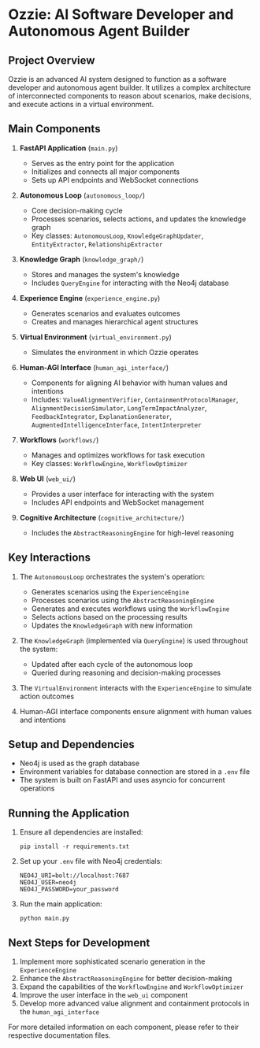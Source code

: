 # Ozzie: AI Software Developer and Autonomous Agent Builder

## Project Overview

Ozzie is an advanced AI system designed to function as a software developer and autonomous agent builder. It utilizes a complex architecture of interconnected components to reason about scenarios, make decisions, and execute actions in a virtual environment.

## Main Components

1. **FastAPI Application** (`main.py`)
   - Serves as the entry point for the application
   - Initializes and connects all major components
   - Sets up API endpoints and WebSocket connections

2. **Autonomous Loop** (`autonomous_loop/`)
   - Core decision-making cycle
   - Processes scenarios, selects actions, and updates the knowledge graph
   - Key classes: `AutonomousLoop`, `KnowledgeGraphUpdater`, `EntityExtractor`, `RelationshipExtractor`

3. **Knowledge Graph** (`knowledge_graph/`)
   - Stores and manages the system's knowledge
   - Includes `QueryEngine` for interacting with the Neo4j database

4. **Experience Engine** (`experience_engine.py`)
   - Generates scenarios and evaluates outcomes
   - Creates and manages hierarchical agent structures

5. **Virtual Environment** (`virtual_environment.py`)
   - Simulates the environment in which Ozzie operates

6. **Human-AGI Interface** (`human_agi_interface/`)
   - Components for aligning AI behavior with human values and intentions
   - Includes: `ValueAlignmentVerifier`, `ContainmentProtocolManager`, `AlignmentDecisionSimulator`, `LongTermImpactAnalyzer`, `FeedbackIntegrator`, `ExplanationGenerator`, `AugmentedIntelligenceInterface`, `IntentInterpreter`

7. **Workflows** (`workflows/`)
   - Manages and optimizes workflows for task execution
   - Key classes: `WorkflowEngine`, `WorkflowOptimizer`

8. **Web UI** (`web_ui/`)
   - Provides a user interface for interacting with the system
   - Includes API endpoints and WebSocket management

9. **Cognitive Architecture** (`cognitive_architecture/`)
   - Includes the `AbstractReasoningEngine` for high-level reasoning

## Key Interactions

1. The `AutonomousLoop` orchestrates the system's operation:
   - Generates scenarios using the `ExperienceEngine`
   - Processes scenarios using the `AbstractReasoningEngine`
   - Generates and executes workflows using the `WorkflowEngine`
   - Selects actions based on the processing results
   - Updates the `KnowledgeGraph` with new information

2. The `KnowledgeGraph` (implemented via `QueryEngine`) is used throughout the system:
   - Updated after each cycle of the autonomous loop
   - Queried during reasoning and decision-making processes

3. The `VirtualEnvironment` interacts with the `ExperienceEngine` to simulate action outcomes

4. Human-AGI interface components ensure alignment with human values and intentions

## Setup and Dependencies

- Neo4j is used as the graph database
- Environment variables for database connection are stored in a `.env` file
- The system is built on FastAPI and uses asyncio for concurrent operations

## Running the Application

1. Ensure all dependencies are installed:
   ```
   pip install -r requirements.txt
   ```

2. Set up your `.env` file with Neo4j credentials:
   ```
   NEO4J_URI=bolt://localhost:7687
   NEO4J_USER=neo4j
   NEO4J_PASSWORD=your_password
   ```

3. Run the main application:
   ```
   python main.py
   ```

## Next Steps for Development

1. Implement more sophisticated scenario generation in the `ExperienceEngine`
2. Enhance the `AbstractReasoningEngine` for better decision-making
3. Expand the capabilities of the `WorkflowEngine` and `WorkflowOptimizer`
4. Improve the user interface in the `web_ui` component
5. Develop more advanced value alignment and containment protocols in the `human_agi_interface`

For more detailed information on each component, please refer to their respective documentation files.
